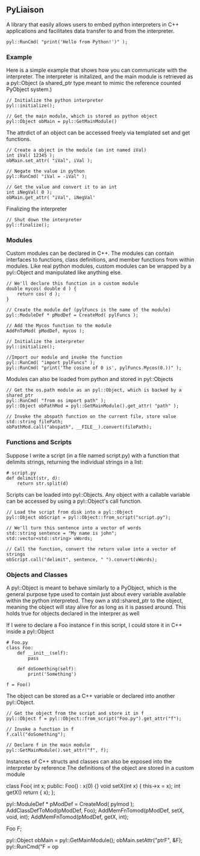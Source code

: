 ## PyLiaison

A library that easily allows users to embed python interpreters in C++ applications and facilitates data transfer to and from the interpreter.

`pyl::RunCmd( "print('Hello from Python!')" );`

### Example

Here is a simple example that shows how you can communicate with the interpreter. The interpreter is initalized, and the main module is retrieved as a pyl::Object (a shared_ptr type meant to mimic the reference counted PyObject system.) 

    // Initialize the python interpreter
    pyl::initialize();

    // Get the main module, which is stored as python object
    pyl::Object obMain = pyl::GetMainModule()

The attrdict of an object can be accessed freely via templated set and get functions.

    // Create a object in the module (an int named iVal)
    int iVal( 12345 );
    obMain.set_attr( "iVal", iVal );

    // Negate the value in python
    pyl::RunCmd( "iVal = -iVal" );

    // Get the value and convert it to an int
    int iNegVal( 0 );
    obMain.get_attr( "iVal", iNegVal'

Finalizing the interpreter

    // Shut down the interpreter
    pyl::finalize();
    
### Modules

Custom modules can be declared in C++. The modules can contain interfaces to functions, class definitions, and member functions from within modules. Like real python modules, custom modules can be wrapped by a pyl::Object and manipulated like anything else. 

    // We'll declare this function in a custom module
    double mycos( double d ) {
        return cos( d );
    }

    // Create the module def (pylFuncs is the name of the module)
    pyl::ModuleDef * pModDef = CreateMod( pylFuncs );

    // Add the Mycos function to the module
    AddFnToMod( pModDef, mycos );

    // Initialize the interpreter
    pyl::initialize();

    //Import our module and invoke the function
    pyl::RunCmd( "import pylFuncs" );
    pyl::RunCmd( "print('The cosine of 0 is', pylFuncs.Mycos(0.))" );
    
Modules can also be loaded from python and stored in pyl::Objects

    // Get the os.path module as an pyl::Object, which is backed by a shared_ptr 
    pyl::RunCmd( "from os import path" );
    pyl::Object obPathMod = pyl::GetMainModule().get_attr( "path" );

    // Invoke the abspath function on the current file, store value
    std::string filePath;
    obPathMod.call("abspath", __FILE__).convert(filePath);
    
### Functions and Scripts
Suppose I write a script (in a file named script.py) with a function that delimits strings, returning the individual strings in a list:

    # script.py
    def delimit(str, d):
        return str.split(d)
    
Scripts can be loaded into pyl::Objects. Any object with a callable variable can be accessed by using a pyl::Object's call function. 

    // Load the script from disk into a pyl::Object
    pyl::Object obScript = pyl::Object::from_script("script.py");

    // We'll turn this sentence into a vector of words
    std::string sentence = "My name is john";
    std::vector<std::string> vWords;

    // Call the function, convert the return value into a vector of strings
    obScript.call("delimit", sentence, " ").convert(vWords);

### Objects and Classes
    
A pyl::Object is meant to behave similarly to a PyObject, which is the general purpose type used to contain just about every variable available within the python interpreted. They own a std::shared_ptr to the object, meaning the object will stay alive for as long as it is passed around. This holds true for objects declared in the interprer as well

If I were to declare a Foo instance f in this script, I could store it in C++ inside a pyl::Object

    # Foo.py
    class Foo:
        def __init__(self):
            pass
            
        def doSomething(self):
            print('Something')
            
    f = Foo()

The object can be stored as a C++ variable or declared into another pyl::Object. 

    // Get the object from the script and store it in f
    pyl::Object f = pyl::Object::from_script("Foo.py").get_attr("f");

    // Invoke a function in f
    f.call("doSomething");

    // Declare f in the main module
    pyl::GetMainModule().set_attr("f", f);
    
Instances of C++ structs and classes can also be exposed into the interpreter by reference
The definitions of the object are stored in a custom module

class Foo{
    int x;
public:
    Foo() : x(0) {}
    void setX(int x) { this->x = x);
    int getX() return { x);
};

pyl::ModuleDef * pModDef = CreateMod( pylmod );
AddClassDefToMod(pModDef, Foo);
AddMemFnTomod(pModDef, setX, void, int);
AddMemFnTomod(pModDef, getX, int);

Foo F;

pyl::Object obMain = pyl::GetMainModule();
obMain.setAttr("ptrF", &F);
pyl::RunCmd("F = op
